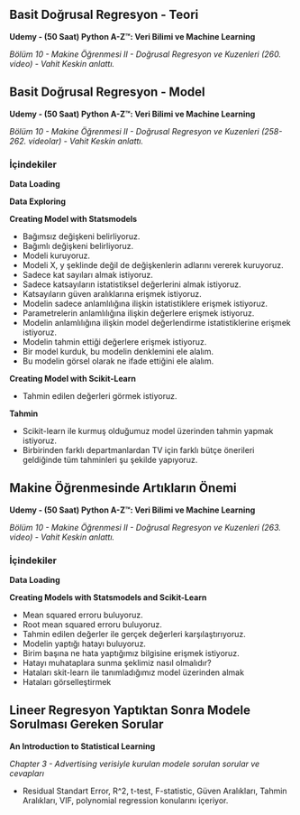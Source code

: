 ## Basit Doğrusal Regresyon - Teori
**Udemy - (50 Saat) Python A-Z™: Veri Bilimi ve Machine Learning**

*Bölüm 10 - Makine Öğrenmesi II - Doğrusal Regresyon ve Kuzenleri (260. video) - Vahit Keskin anlattı.*

## Basit Doğrusal Regresyon - Model
**Udemy - (50 Saat) Python A-Z™: Veri Bilimi ve Machine Learning**

*Bölüm 10 - Makine Öğrenmesi II - Doğrusal Regresyon ve Kuzenleri (258-262. videolar) - Vahit Keskin anlattı.*

### İçindekiler

**Data Loading**

**Data Exploring**

**Creating Model with Statsmodels**

* Bağımsız değişkeni belirliyoruz. 
* Bağımlı değişkeni belirliyoruz.
* Modeli kuruyoruz.
* Modeli X, y şeklinde değil de değişkenlerin adlarını vererek kuruyoruz. 
* Sadece kat sayıları almak istiyoruz.
* Sadece katsayıların istatistiksel değerlerini almak istiyoruz.
* Katsayıların güven aralıklarına erişmek istiyoruz.
* Modelin sadece anlamlılığına ilişkin istatistiklere erişmek istiyoruz.
* Parametrelerin anlamlılığına ilişkin değerlere erişmek istiyoruz.
* Modelin anlamlılığına ilişkin model değerlendirme istatistiklerine erişmek istiyoruz.
* Modelin tahmin ettiği değerlere erişmek istiyoruz. 
* Bir model kurduk, bu modelin denklemini ele alalım. 
* Bu modelin görsel olarak ne ifade ettiğini ele alalım. 

**Creating Model with Scikit-Learn**
* Tahmin edilen değerleri görmek istiyoruz.

**Tahmin**
* Scikit-learn ile kurmuş olduğumuz model üzerinden tahmin yapmak istiyoruz.
* Birbirinden farklı departmanlardan TV için farklı bütçe önerileri geldiğinde tüm tahminleri şu şekilde yapıyoruz.

## Makine Öğrenmesinde Artıkların Önemi

**Udemy - (50 Saat) Python A-Z™: Veri Bilimi ve Machine Learning**

*Bölüm 10 - Makine Öğrenmesi II - Doğrusal Regresyon ve Kuzenleri (263. video) - Vahit Keskin anlattı.*

### İçindekiler

**Data Loading**

**Creating Models with Statsmodels and Scikit-Learn**

- Mean squared erroru buluyoruz.
- Root mean squared erroru buluyoruz.
- Tahmin edilen değerler ile gerçek değerleri karşılaştırıyoruz.
- Modelin yaptığı hatayı buluyoruz.
- Birim başına ne hata yaptığımız bilgisine erişmek istiyoruz.
- Hatayı muhataplara sunma şeklimiz nasıl olmalıdır?
- Hataları skit-learn ile tanımladığımız model üzerinden almak
- Hataları görselleştirmek

## Lineer Regresyon Yaptıktan Sonra Modele Sorulması Gereken Sorular
**An Introduction to Statistical Learning**

*Chapter 3 - Advertising verisiyle kurulan modele sorulan sorular ve cevapları*

- Residual Standart Error, R^2, t-test, F-statistic, Güven Aralıkları, Tahmin Aralıkları, VIF, polynomial regression konularını içeriyor.  
